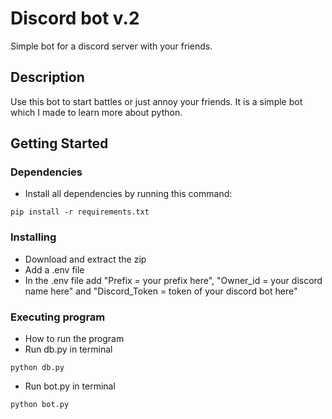 # Discord bot v.2

Simple bot for a discord server with your friends.

## Description

Use this bot to start battles or just annoy your friends. It is a simple bot which I made to learn more about python.

## Getting Started

### Dependencies

* Install all dependencies by running this command:
```
pip install -r requirements.txt
```

### Installing

* Download and extract the zip
* Add a .env file
* In the .env file add "Prefix = your prefix here", "Owner_id = your discord name here" and "Discord_Token = token of your discord bot here"

### Executing program

* How to run the program
* Run db.py in terminal
```
python db.py
```
* Run bot.py in terminal
```
python bot.py
```
